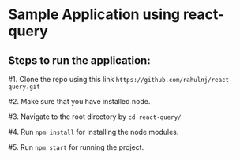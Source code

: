# Sample Application using react-query

## Steps to run the application:

#1. Clone the repo using this link `https://github.com/rahulnj/react-query.git`

#2. Make sure that you have installed node.

#3. Navigate to the root directory by `cd react-query/`

#4. Run `npm install` for installing the node modules.

#5. Run `npm start` for running the project.
